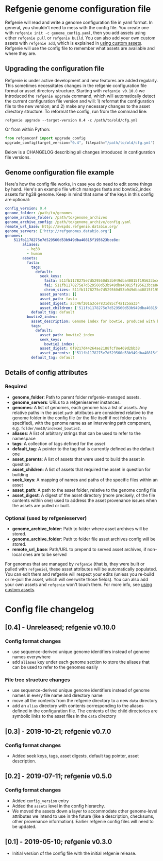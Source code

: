 # Refgenie genome configuration file

Refgenie will read and write a genome configuration file in yaml format. In general, you shouldn't need to mess with the config file. You create one with `refgenie init -c genome_config.yaml`, then you add assets using either `refgenie pull` or `refgenie build`. You can also add your own custom assets with `refgenie add`, which is explained in [using custom assets](custom_assets.md).  Refgenie will use the config file to remember what assets are available and where they are.

## Upgrading the configuration file

Refgenie is under active development and new features are added regularly. This sometimes necessitates changes in the refgenie configuration file format or asset directory structure. Starting with `refgenie v0.10.0` we introduced the `refgenie upgrade` command, which will automatically detect the current configuration file version and will: 1) reformat the configuration file to the new version; and 2) make any necessary changes to the asset directory structure. To reformat the config, run from the command line:

```
refgenie upgrade --target-version 0.4 -c /path/to/old/cfg.yml
```

Or from within Python:

```python
from refgenconf import upgrade_config
upgrade_config(target_version="0.4", filepath="/path/to/old/cfg.yml")
```

Below is a CHANGELOG describing all changes introduced in configuration file versions.

## Genome configuration file example

Here's how the config file works, in case you do need to edit some things by hand. Here's an example file which manages fasta and bowtie2_index assets for hg38 genome. Keep in mind that some of the keys in this config are optional:

```yaml
config_version: 0.4
genome_folder: /path/to/genomes
genome_archive_folder: /path/to/genome_archives
genome_archive_config: /path/to/genome_archive/config.yaml
remote_url_base: http://awspds.refgenie.databio.org/
genome_servers: ['http://refgenomes.databio.org']
genomes:
    511fb1178275e7d529560d53b949dba40815f195623bce8e:
        aliases:
          - hg38
          - human
        assets:
          fasta:
            tags:
              default:
                seek_keys:
                  fasta: 511fb1178275e7d529560d53b949dba40815f195623bce8e.fa
                  fai: 511fb1178275e7d529560d53b949dba40815f195623bce8e.fa.fai
                  chrom_sizes: 511fb1178275e7d529560d53b949dba40815f195623bce8e.chrom.sizes
                asset_parents: []
                asset_path: fasta
                asset_digest: a3c46f201a3ce7831d85cf4a125aa334
                asset_children: ['511fb1178275e7d529560d53b949dba40815f195623bce8e/bowtie2_index:default']
            default_tag: default
          bowtie2_index:
            asset_description: Genome index for bowtie, produced with bowtie-build
            tags:
              default:
                asset_path: bowtie2_index
                seek_keys:
                  bowtie2_index: .
                asset_digest: 0f9217d44264ae2188fcf8e469d2bb38
                asset_parents: ['511fb1178275e7d529560d53b949dba40815f195623bce8e/fasta:default']
            default_tag: default
```

## Details of config attributes

### Required
- **genome_folder**: Path to parent folder refgenie-managed assets.
- **genome_servers**: URLs to a refgenieserver instances.
- **genomes**: A list of genomes, each genome has a list of assets. Any relative paths in the asset `path` attributes are considered relative to the genome folder in the config file (or the file itself if not folder path is specified), with the genome name as an intervening path component, e.g. `folder/mm10/indexed_bowtie2`.
- **aliases**: A list of arbitrary strings that can be used to refer to the namespace
- **tags**: A collection of tags defined for the asset
- **default_tag**: A pointer to the tag that is currently defined as the default one
- **asset_parents**: A list of assets that were used to build the asset in question
- **asset_children**: A list of assets that required the asset in question for building
- **seek_keys**: A mapping of names and paths of the specific files within an asset
- **asset_path**: A path to the asset folder, relative to the genome config file
- **asset_digest**: A digest of the asset directory (more precisely, of the file contents within one) used to address the asset provenance issues when the assets are pulled or built.
### Optional (used by refgenieserver)
- **genome_archive_folder**: Path to folder where asset archives will be stored.
- **genome_archive_folder**: Path to folder file asset archives config will be stored.
- **remote_url_base**: Path/URL to prepend to served asset archives, if non-local ones are to be served


For genomes that are managed by `refgenie` (that is, they were built or pulled with `refgenie`), these asset attributes will be automatically populated. You can edit them and refgenie will respect your edits (unless you re-build or re-pull the asset, which will overwrite those fields). You can also add your own assets and `refgenie` won't touch them. For more info, see [using custom assets](custom_assets.md).


# Config file changelog

## [0.4] - Unreleased; refgenie v0.10.0

### Config format changes

- use sequence-derived unique genome identifiers instead of genome names everywhere
- add `aliases` key under each genome section to store the aliases that can be used to refer to the genomes easily

### File tree structure changes

- use sequence-derived unique genome identifiers instead of genome names in every file name and directory name
- move all the contents from the refgenie directory to a new `data` directory
- add an `alias` directory with contents corresponding to the aliases defined in the configuration file. The contents of the child directories are symbolic links to the asset files in the `data` directory

## [0.3] - 2019-10-21; refgenie v0.7.0

### Config format changes

- Added seek keys, tags, asset digests, default tag pointer, asset description.


## [0.2] - 2019-07-11; refgenie v0.5.0

### Config format changes

- Added `config_version` entry
- Added the `assets` level in the config hierarchy.
- We moved the assets down a layer to accommodate other genome-level attributes we intend to use in the future (like a description, checksums, other provenance information). Earlier refgenie config files will need to be updated.

## [0.1] - 2019-05-10; refgenie v0.3.0

- Initial version of the config file with the initial refgenie release.
